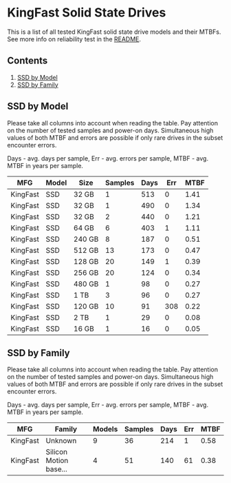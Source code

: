 KingFast Solid State Drives
===========================

This is a list of all tested KingFast solid state drive models and their MTBFs. See
more info on reliability test in the [README](https://github.com/linuxhw/SMART).

Contents
--------

1. [ SSD by Model  ](#ssd-by-model)
2. [ SSD by Family ](#ssd-by-family)

SSD by Model
------------

Please take all columns into account when reading the table. Pay attention on the
number of tested samples and power-on days. Simultaneous high values of both MTBF
and errors are possible if only rare drives in the subset encounter errors.

Days - avg. days per sample,
Err  - avg. errors per sample,
MTBF - avg. MTBF in years per sample.

| MFG       | Model              | Size   | Samples | Days  | Err   | MTBF |
|-----------|--------------------|--------|---------|-------|-------|------|
| KingFast  | SSD                | 32 GB  | 1       | 513   | 0     | 1.41   |
| KingFast  | SSD                | 32 GB  | 1       | 490   | 0     | 1.34   |
| KingFast  | SSD                | 32 GB  | 2       | 440   | 0     | 1.21   |
| KingFast  | SSD                | 64 GB  | 6       | 403   | 1     | 1.11   |
| KingFast  | SSD                | 240 GB | 8       | 187   | 0     | 0.51   |
| KingFast  | SSD                | 512 GB | 13      | 173   | 0     | 0.47   |
| KingFast  | SSD                | 128 GB | 20      | 149   | 1     | 0.39   |
| KingFast  | SSD                | 256 GB | 20      | 124   | 0     | 0.34   |
| KingFast  | SSD                | 480 GB | 1       | 98    | 0     | 0.27   |
| KingFast  | SSD                | 1 TB   | 3       | 96    | 0     | 0.27   |
| KingFast  | SSD                | 120 GB | 10      | 91    | 308   | 0.22   |
| KingFast  | SSD                | 2 TB   | 1       | 29    | 0     | 0.08   |
| KingFast  | SSD                | 16 GB  | 1       | 16    | 0     | 0.05   |

SSD by Family
-------------

Please take all columns into account when reading the table. Pay attention on the
number of tested samples and power-on days. Simultaneous high values of both MTBF
and errors are possible if only rare drives in the subset encounter errors.

Days - avg. days per sample,
Err  - avg. errors per sample,
MTBF - avg. MTBF in years per sample.

| MFG       | Family                 | Models | Samples | Days  | Err   | MTBF |
|-----------|------------------------|--------|---------|-------|-------|------|
| KingFast  | Unknown                | 9      | 36      | 214   | 1     | 0.58   |
| KingFast  | Silicon Motion base... | 4      | 51      | 140   | 61    | 0.38   |
